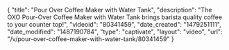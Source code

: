 {
    "title": "Pour Over Coffee Maker with Water Tank",
    "description": "The OXO Pour-Over Coffee Maker with Water Tank brings barista quality coffee to your counter top!",
    "videoid": "80341459",
    "date_created": "1479251111",
    "date_modified": "1487190784",
    "type": "captivate",
    "layout": "video",
    "url": "\/v\/pour-over-coffee-maker-with-water-tank\/80341459"
}